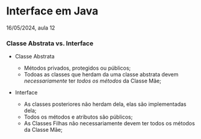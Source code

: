 # Interface em Java
16/05/2024, aula 12

### Classe Abstrata vs. Interface

- Classe Abstrata
  - Métodos privados, protegidos ou públicos;
  - Todoas as classes que herdam da uma classe abstrata devem *necessariamente* ter *todos os métodos* da Classe Mãe;

- Interface
  - As classes posteriores não herdam dela, elas são implementadas dela;
  - Todos os métodos e atributos são públicos;
  - As Classes Filhas não necessariamente devem ter todos os métodos da Classe Mãe;
